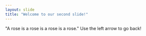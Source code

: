 ```yaml
---
layout: slide
title: "Welcome to our second slide!"
---
```

"A rose is a rose is a rose is a rose."
Use the left arrow to go back!
